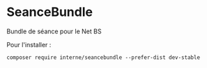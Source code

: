 # SeanceBundle
Bundle de séance pour le Net BS

Pour l'installer : 

``` composer require interne/seancebundle --prefer-dist dev-stable ```


